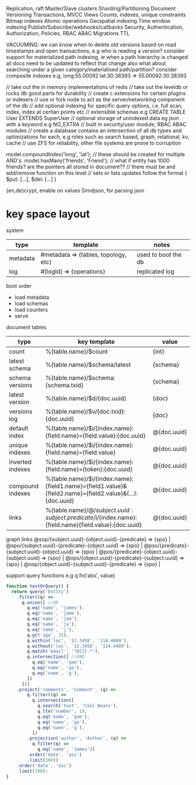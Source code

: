 Replication, raft
Master/Slave clusters
Sharding/Partitioning
Document Versioning
Transactions, MVCC
Views
Counts, indexes, unique constraints
Bitmap indexes
Atomic operations
Geospatial indexing
Time window indexing
Publish/Subscribe/webhooks/callbacks
Security, Authentication, Authorization, Policies, RBAC ABAC
Migrations
TTL

VACUUMING: we can know when to delete old versions based on read timestamps and open transactions, e.g who is reading a version?
consider support for materialized path indexing, ie
when a path hierarchy is changed all docs need to be updated to reflect that change
also what about searching under a given category/materialised path/partition?
consider composite indexes e.g,
long:55.00092 lat:30:38393 => 55.00092:30.38393

// take out the in memory implementations of redis
// take out the leveldb or rocks db good parts for durability
// create c extensions for certain plugins or indexers
// use or fork node to act as the server/networking component of the db
// add optional indexing for specific query options, i.e. full scan, index, index at certian points etc
// extensible schemas e.g CREATE TABLE User EXTENDS SuperUser
// optional storage of unindexed data eg json with a keyword e.g NO_EXTRA
// built in security/user module, RBAC ABAC modules
// create a database contains an intersection of all db types and optimizations for each, e.g roles such as search based, graph, relational, kv, cache
// use ZFS for reliability, other file systems are prone to corruption

model.compoundIndex('long', 'lat'); // these should be created for multiple AND's.
model.hasMany('friends', 'Friend'); // what if entity has 1000 friends? are the pointers all stored in document??
                                    // there must be and add/remove function on this level
                                    // sets or lists updates follow the format { $put: [...], $del: [...] }

{en,de}crypt, enable on values
Simdjson, for parsing json


key space layout
================

system

type     | template                             | notes
---------|--------------------------------------|--------------------
metadata | #metadata => {tables, topology, etc} | used to boot the db
log      | #{logId} => {operations}             | replicated log

boot order
* load metadata
* load schemas
* load counters
* serve

document tables

type                 | key template | value
---------------------|--------------|------
count                | %{table.name}/$count | {int} 
latest schema        | %{table.name}/$schema/latest | {schema}
schema versions      | %{table.name}/$schema:{schema.txid} | {schema}
latest version       | %{table.name}/$d/{doc.uuid} | {doc}
versions log         | %{table.name}/$v/{doc.txid}:{doc.uuid} | {doc}
default index        | %{table.name}/$i/{index.name}:{field.name}={field.value}:{doc.uuid} | @{doc.uuid} | {doc}
unique indexes       | %{table.name}/$i/{index.name}:{field.name}={field.value} | @{doc.uuid} | {doc}
inverted indexes     | %{table.name}/$i/{index.name}:{field.name}={token}:{doc.uuid} | @{doc.uuid} | {doc}
compound indexes     | %{table.name}/$i/{index.name}:{field1.name}={field1.value}&{field2.name}={field2.value}&{...}:{doc.uuid} | @{doc.uuid} | {doc}
links                | %{table.name}/$@/{subject.uuid}:{subject.predicate}/$i/{index.name}:{field.name}{field.value}:{doc.uuid} | @{doc.uuid} | {doc}

graph links
@sop/{subject.uuid}-{object.uuid}-{predicate} => {spo} |
@spo/{subject.uuid}-{predicate}-{object.uuid} => {spo} |
@pso/{predicate}-{subject.uuid}-{object.uuid} => {spo} |
@pos/{predicate}-{object.uuid}-{subject.uuid} => {spo} |
@ops/{object.uuid}-{predicate}-{subject.uuid} => {spo} | 
@osp/{object.uuid}-{subject.uuid}-{predicate} => {spo} |


support query functions e.g
q.fn('abs', value)

```javascript
function testOrQuery() {
  return query('Entity')
    .filter((q) => 
      q.union([ //OR
        q.eq('name', 'james'),
        q.eq('name', 'jame'),
        q.eq('name', 'jam'),
        q.eq('name', 'ja'),
        q.eq('name', 'j'),
        q.gt('age', 25), 
        q.within('loc', '12.3458', '114.4489'),
        q.without('loc', '12.3458', '114.4489'),
        q.match('email', '*@{1}.*'),
        q.intersection([ //AND
          q.eq('name', 'gam'),
          q.eq('name', 'ga'),
          q.eq('name', 'g'),
        ])
      ]))
    .project('comments', 'Comment', (q) =>
        q.filter((q) => 
          q.intersection([
            q.search('text', 'Cool Beans'),
            q.lte('number', 1),
            q.eq('name', 'gam'),
            q.eq('name', 'ga'),
            q.eq('name', 'g'),
          ])
        .projection('author', 'Author', (q) =>
          q.filter(q) =>
            q.eq('name', 'James'))
        .order('date', 'asc')
        .limit(100))
    .order('date', 'asc')
    .limit(100);
}
```

